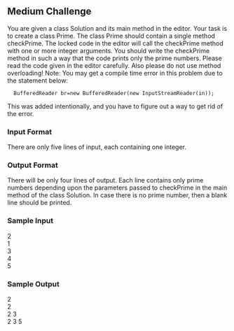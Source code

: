 ## Medium Challenge

You are given a class Solution and its main method in the editor. Your task is to create a class Prime. The class Prime should contain a single method checkPrime.
The locked code in the editor will call the checkPrime method with one or more integer arguments. You should write the checkPrime method in such a way that the code prints only the prime numbers.
Please read the code given in the editor carefully. Also please do not use method overloading!
Note: You may get a compile time error in this problem due to the statement below:
```
  BufferedReader br=new BufferedReader(new InputStreamReader(in));
```
This was added intentionally, and you have to figure out a way to get rid of the error.

### Input Format
There are only five lines of input, each containing one integer.

### Output Format
There will be only four lines of output. Each line contains only prime numbers depending upon the parameters passed to checkPrime in the main method of the class Solution. In case there is no prime number, then a blank line should be printed.

### Sample Input
2  
1  
3  
4  
5  

### Sample Output
2  
2   
2 3   
2 3 5   
